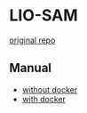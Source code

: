 # LIO-SAM

[original repo](https://github.com/TixiaoShan/LIO-SAM)

## Manual
- [without docker](https://github.com/Lab-of-AI-and-Robotics/Lair_Code_Implementation_Manual/blob/main/manual/How_to_implement_LIO-SAM_and_FAST-LIO.md)
- [with docker](https://github.com/Lab-of-AI-and-Robotics/Lair_Code_Implementation_Manual/blob/main/manual/LIO_SAM.md)